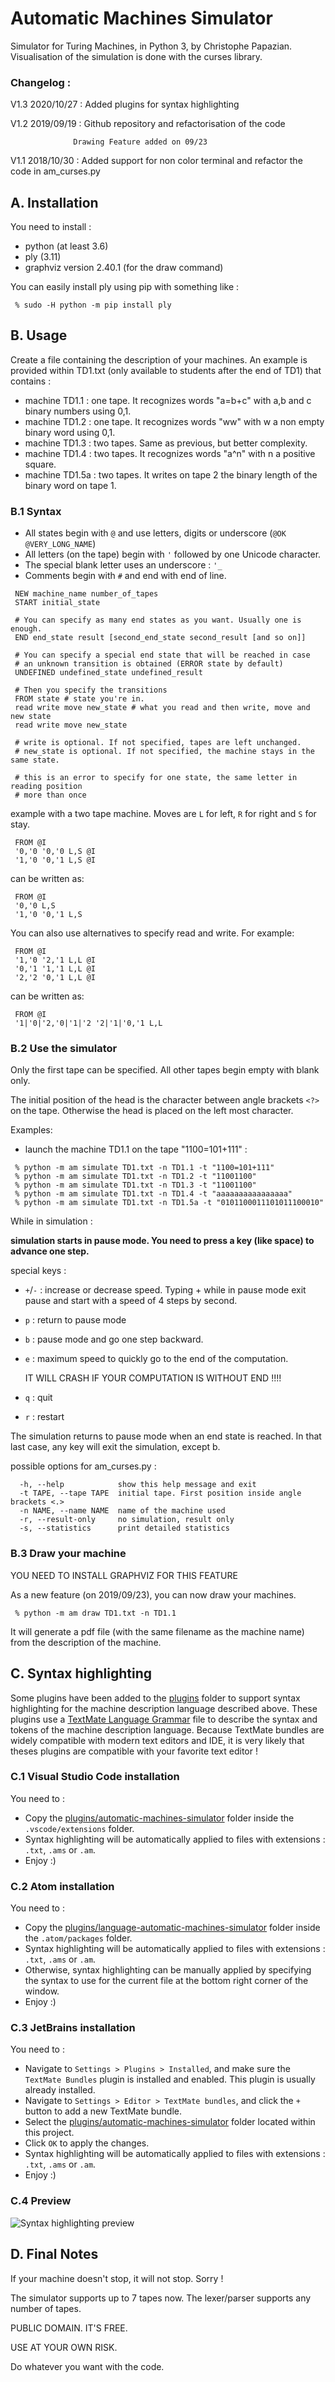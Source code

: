 # Automatic Machines Simulator

Simulator for Turing Machines, in Python 3, by Christophe Papazian.
Visualisation of the simulation is done with the curses library.

### Changelog :
V1.3 2020/10/27 : Added plugins for syntax highlighting

V1.2 2019/09/19 : Github repository and refactorisation of the code

                  Drawing Feature added on 09/23

V1.1 2018/10/30 : Added support for non color terminal and
                  refactor the code in am_curses.py

## A. Installation

You need to install :
 - python (at least 3.6)
 - ply (3.11)
 - graphviz version 2.40.1 (for the draw command)

You can easily install ply using pip with something like :
```
 % sudo -H python -m pip install ply
```

## B. Usage

 Create a file containing the description of your machines.
 An example is provided within TD1.txt (only available to students after the end of TD1) that contains :
  - machine TD1.1 : one tape. It recognizes words "a=b+c"
    with a,b and c binary numbers using 0,1.
  - machine TD1.2 : one tape. It recognizes words "ww"
    with w a non empty binary word using 0,1.
  - machine TD1.3 : two tapes. Same as previous, but better complexity.
  - machine TD1.4 : two tapes. It recognizes words "a^n" with
    n a positive square.
  - machine TD1.5a : two tapes. It writes on tape 2 the binary length of
    the binary word on tape 1.

### B.1 Syntax

 - All states begin with `@` and use letters, digits or underscore (`@OK` `@VERY_LONG_NAME`)
 - All letters (on the tape) begin with `'` followed by one Unicode character.
 - The special blank letter uses an underscore : `'_`
 - Comments begin with `#` and end with end of line.

```
 NEW machine_name number_of_tapes
 START initial_state

 # You can specify as many end states as you want. Usually one is enough.
 END end_state result [second_end_state second_result [and so on]]

 # You can specify a special end state that will be reached in case
 # an unknown transition is obtained (ERROR state by default)
 UNDEFINED undefined_state undefined_result

 # Then you specify the transitions
 FROM state # state you're in.
 read write move new_state # what you read and then write, move and new state
 read write move new_state

 # write is optional. If not specified, tapes are left unchanged.
 # new_state is optional. If not specified, the machine stays in the same state.

 # this is an error to specify for one state, the same letter in reading position
 # more than once
```

 example with a two tape machine. Moves are `L` for left, `R` for right and `S` for stay.
```
 FROM @I
 '0,'0 '0,'0 L,S @I
 '1,'0 '0,'1 L,S @I
```
 can be written as:
```
 FROM @I
 '0,'0 L,S
 '1,'0 '0,'1 L,S
```
 You can also use alternatives to specify read and write.  For example:
```
 FROM @I
 '1,'0 '2,'1 L,L @I
 '0,'1 '1,'1 L,L @I
 '2,'2 '0,'1 L,L @I
```
 can be written as:
```
 FROM @I
 '1|'0|'2,'0|'1|'2 '2|'1|'0,'1 L,L
```

### B.2 Use the simulator
 Only the first tape can be specified. All other tapes begin empty with blank only.

 The initial position of the head is the character between angle brackets  `<?>` on the tape.
 Otherwise the head is placed on the left most character.

 Examples:
 - launch the machine TD1.1 on the tape "1100=101+111" :
```
 % python -m am simulate TD1.txt -n TD1.1 -t "1100=101+111"
 % python -m am simulate TD1.txt -n TD1.2 -t "11001100"
 % python -m am simulate TD1.txt -n TD1.3 -t "11001100"
 % python -m am simulate TD1.txt -n TD1.4 -t "aaaaaaaaaaaaaaaa"
 % python -m am simulate TD1.txt -n TD1.5a -t "0101100011101011100010"
```

 While in simulation :

 **simulation starts in pause mode. You need to press a key (like space) to advance one step.**

 special keys :
 - `+`/`-` : increase or decrease speed. Typing + while in pause mode exit pause and start
     with a speed of 4 steps by second.
 - `p` : return to pause mode
 - `b` : pause mode and go one step backward.
 - `e` : maximum speed to quickly go to the end of the computation.

      IT WILL CRASH IF YOUR COMPUTATION IS WITHOUT END !!!!
 - `q` : quit
 - `r` : restart

 The simulation returns to pause mode when an end state is reached.
 In that last case, any key will exit the simulation, except b.

 possible options for am_curses.py :
```
  -h, --help            show this help message and exit
  -t TAPE, --tape TAPE  initial tape. First position inside angle brackets <.>
  -n NAME, --name NAME  name of the machine used
  -r, --result-only     no simulation, result only
  -s, --statistics      print detailed statistics
```

### B.3 Draw your machine

YOU NEED TO INSTALL GRAPHVIZ FOR THIS FEATURE

As a new feature (on 2019/09/23), you can now draw your machines.
```
 % python -m am draw TD1.txt -n TD1.1
```

It will generate a pdf file (with the same filename as the machine name) from the description of the machine.

## C. Syntax highlighting

Some plugins have been added to the [plugins](./plugins) folder to support syntax highlighting for the machine description language described above. These plugins use a [TextMate Language Grammar](https://macromates.com/manual/en/language_grammars) file to describe the syntax and tokens of the machine description language. Because TextMate bundles are widely compatible with modern text editors and IDE, it is very likely that theses plugins are compatible with your favorite text editor !

### C.1 Visual Studio Code installation

You need to :
 - Copy the [plugins/automatic-machines-simulator](./plugins/automatic-machines-simulator) folder inside the `.vscode/extensions` folder.
 - Syntax highlighting will be automatically applied to files with extensions : `.txt`, `.ams` or `.am`.
 - Enjoy :)

### C.2 Atom installation

You need to :
 - Copy the [plugins/language-automatic-machines-simulator](./plugins/language-automatic-machines-simulator) folder inside the `.atom/packages` folder.
 - Syntax highlighting will be automatically applied to files with extensions : `.txt`, `.ams` or `.am`.
 - Otherwise, syntax highlighting can be manually applied by specifying the syntax to use for the current file at the bottom right corner of the window.
 - Enjoy :)

### C.3 JetBrains installation

You need to :
 - Navigate to `Settings > Plugins > Installed`, and make sure the `TextMate Bundles` plugin is installed and enabled. This plugin is usually already installed.
 - Navigate to `Settings > Editor > TextMate bundles`, and click the `+` button to add a new TextMate bundle.
 - Select the [plugins/automatic-machines-simulator](./plugins/automatic-machines-simulator) folder located within this project.
 - Click `OK` to apply the changes.
 - Syntax highlighting will be automatically applied to files with extensions : `.txt`, `.ams` or `.am`.
 - Enjoy :)

### C.4 Preview

![Syntax highlighting preview](https://i.imgur.com/V73k42n.png)

## D. Final Notes

If your machine doesn't stop, it will not stop. Sorry !

The simulator supports up to 7 tapes now. The lexer/parser supports any number of tapes.

PUBLIC DOMAIN. IT'S FREE.

USE AT YOUR OWN RISK.

Do whatever you want with the code.
